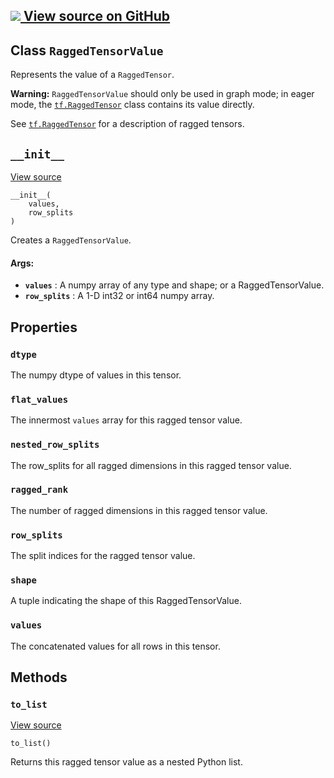 [ ![](https://tensorflow.google.cn/images/GitHub-Mark-32px.png) View source on
GitHub
](https://github.com/tensorflow/tensorflow/blob/r2.0/tensorflow/python/ops/ragged/ragged_tensor_value.py#L27-L110)  
---  
  
## Class `RaggedTensorValue`

Represents the value of a `RaggedTensor`.

**Warning:** `RaggedTensorValue` should only be used in graph mode; in eager
mode, the
[`tf.RaggedTensor`](https://tensorflow.google.cn/api_docs/python/tf/RaggedTensor)
class contains its value directly.

See
[`tf.RaggedTensor`](https://tensorflow.google.cn/api_docs/python/tf/RaggedTensor)
for a description of ragged tensors.

## `__init__`

[View
source](https://github.com/tensorflow/tensorflow/blob/r2.0/tensorflow/python/ops/ragged/ragged_tensor_value.py#L36-L53)

    
    
    __init__(
        values,
        row_splits
    )
    

Creates a `RaggedTensorValue`.

#### Args:

  * **`values`** : A numpy array of any type and shape; or a RaggedTensorValue.
  * **`row_splits`** : A 1-D int32 or int64 numpy array.

## Properties

### `dtype`

The numpy dtype of values in this tensor.

### `flat_values`

The innermost `values` array for this ragged tensor value.

### `nested_row_splits`

The row_splits for all ragged dimensions in this ragged tensor value.

### `ragged_rank`

The number of ragged dimensions in this ragged tensor value.

### `row_splits`

The split indices for the ragged tensor value.

### `shape`

A tuple indicating the shape of this RaggedTensorValue.

### `values`

The concatenated values for all rows in this tensor.

## Methods

### `to_list`

[View
source](https://github.com/tensorflow/tensorflow/blob/r2.0/tensorflow/python/ops/ragged/ragged_tensor_value.py#L101-L110)

    
    
    to_list()
    

Returns this ragged tensor value as a nested Python list.

